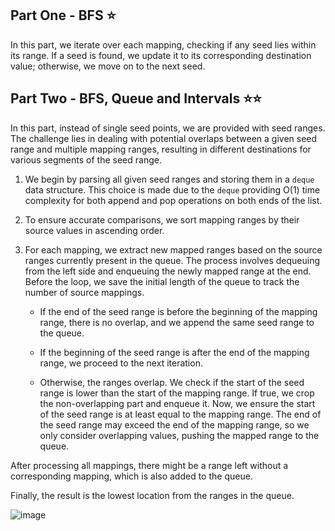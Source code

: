## Part One - BFS ⭐

In this part, we iterate over each mapping, checking if any seed lies within its range. If a seed is found, we update it to its corresponding destination value; otherwise, we move on to the next seed.

## Part Two - BFS, Queue and Intervals ⭐⭐

In this part, instead of single seed points, we are provided with seed ranges. The challenge lies in dealing with potential overlaps between a given seed range and multiple mapping ranges, resulting in different destinations for various segments of the seed range.

1. We begin by parsing all given seed ranges and storing them in a `deque` data structure. This choice is made due to the `deque` providing O(1) time complexity for both append and pop operations on both ends of the list.

2. To ensure accurate comparisons, we sort mapping ranges by their source values in ascending order.

3. For each mapping, we extract new mapped ranges based on the source ranges currently present in the queue. The process involves dequeuing from the left side and enqueuing the newly mapped range at the end. Before the loop, we save the initial length of the queue to track the number of source mappings.

   - If the end of the seed range is before the beginning of the mapping range, there is no overlap, and we append the same seed range to the queue.

   - If the beginning of the seed range is after the end of the mapping range, we proceed to the next iteration.

   - Otherwise, the ranges overlap. We check if the start of the seed range is lower than the start of the mapping range. If true, we crop the non-overlapping part and enqueue it. Now, we ensure the start of the seed range is at least equal to the mapping range. The end of the seed range may exceed the end of the mapping range, so we only consider overlapping values, pushing the mapped range to the queue.

After processing all mappings, there might be a range left without a corresponding mapping, which is also added to the queue.

Finally, the result is the lowest location from the ranges in the queue.

![image](https://github.com/coado/advent_of_code_2023/assets/64146291/78b8b282-0212-4b66-82e9-2a5deb45e276)
